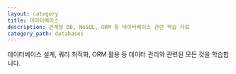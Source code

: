```yaml
---
layout: category
title: 데이터베이스
description: 관계형 DB, NoSQL, ORM 등 데이터베이스 관련 학습 자료
category_path: databases
---
```


데이터베이스 설계, 쿼리 최적화, ORM 활용 등 데이터 관리와 관련된 모든 것을 학습합니다.
